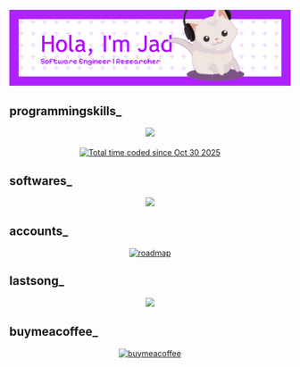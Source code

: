 ![Header](github-header-banner.png)
<h2>programmingskills_</h2>
<p align="center">
  <a href="https://skillicons.dev">
    <img src="https://skillicons.dev/icons?i=cpp,c,cs,html,css,js,php,react,python,lua&theme=light" />
  </a><br><br>
  <a href="https://wakatime.com/@3420e916-9beb-45b8-a324-7b28753a7e62"><img src="https://wakatime.com/badge/user/3420e916-9beb-45b8-a324-7b28753a7e62.svg" alt="Total time coded since Oct 30 2025" /></a>
</p>
<h2>softwares_</h2>
<p align="center">
  <a href="https://skillicons.dev">
    <img src="https://skillicons.dev/icons?i=windows,linux,vim,vscodium,vscode,visualstudio,sketchup,figma,obsidian,ps&theme=light" />
  </a>
</p>
<h2>accounts_</h2>
<p align="center">
<p align="center"><a target="_blank" href="https://roadmap.sh/u/uijaad" style="display: inline-block;"><img src="https://img.shields.io/badge/Roadmap-000000?style=flat&logo=roadmap.sh&logoColor=white
" alt="roadmap" /></a>
</p>
<h2>lastsong_</h2>
<p align="center">
  <a href="https://spotify-github-profile.kittinanx.com/api/view?uid=31bwckuvzb2ixdyjusdlz4jtub3e&redirect=true">
    <img src="https://spotify-github-profile.kittinanx.com/api/view?uid=31bwckuvzb2ixdyjusdlz4jtub3e&cover_image=true&theme=spotify-embed&show_offline=false&background_color=000000&interchange=true&profanity=true&mode=dark&bar_color=000000&bar_color_cover=false">
  </a>
</p>
<h2>buymeacoffee_</h2>
<p><p>
<p align="center">
<a href="https://buymeacoffee.com/uijaad">
<img src="https://cdn.buymeacoffee.com/buttons/v2/default-yellow.png" width="160" alt="buymeacoffee" />
</a>
</p>
</a>
</p>
</p>

